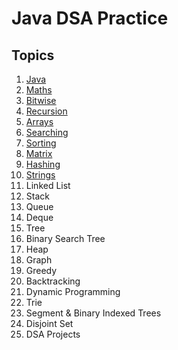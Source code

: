 # Java DSA Practice

## Topics

1. [Java](./src/myPackage/j1basics/)
1. [Maths](./src/myPackage/j2maths/)
1. [Bitwise](./src/myPackage/j3bitwise/)
1. [Recursion](./src/myPackage/j4recursion/)
1. [Arrays](./src/myPackage/j5Arrays/)
1. [Searching](./src/myPackage/j6Searching/)
1. [Sorting](./src/myPackage/j7Sorting/)
1. [Matrix](./src/myPackage/j8Matrix/)
1. [Hashing](./src/myPackage/j9Hashing/)
1. [Strings](./src/myPackage/j10Strings/)
1. Linked List
1. Stack
1. Queue
1. Deque
1. Tree
1. Binary Search Tree
1. Heap
1. Graph
1. Greedy
1. Backtracking
1. Dynamic Programming
1. Trie
1. Segment & Binary Indexed Trees
1. Disjoint Set
1. DSA Projects
